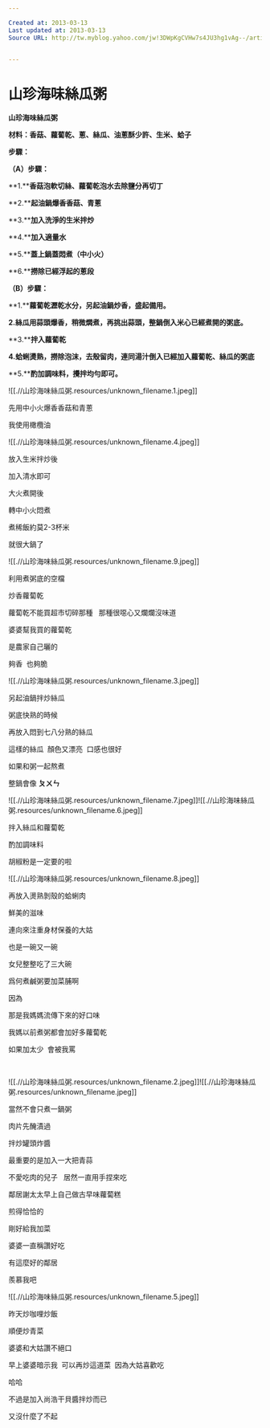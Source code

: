 ```yaml
---

Created at: 2013-03-13
Last updated at: 2013-03-13
Source URL: http://tw.myblog.yahoo.com/jw!3DWpKgCVHw7s4JU3hg1vAg--/article?mid=7414&l=d&fid=23


---
```


# 山珍海味絲瓜粥


 **山珍海味絲瓜粥**

**材料：香菇、蘿蔔乾、蔥、絲瓜、油蔥酥少許、生米、蛤子**

**步驟：**

**（A）步驟：**

**1.****香菇泡軟切絲、蘿蔔乾泡水去除鹽分再切丁**

**2.****起油鍋爆香香菇、青蔥**

**3.****加入洗淨的生米拌炒**

**4.****加入適量水**

**5.****蓋上鍋蓋悶煮（中小火）**

**6.****撈除已經浮起的蔥段**

**（B）步驟：**

**1.****蘿蔔乾瀝乾水分，另起油鍋炒香，盛起備用。**

**2.****絲瓜用蒜頭爆香，稍微燜煮，再挑出蒜頭，整鍋倒入米心****已經煮開的粥底。**

**3.****拌入蘿蔔乾**

**4.****蛤蜊燙熟，撈除泡沫，去殼留肉，連同湯汁倒入已經加入****蘿蔔乾、絲瓜的粥底**

**5.****酌加調味料，攪拌均勻即可。**

![[.//山珍海味絲瓜粥.resources/unknown_filename.1.jpeg]]

先用中小火爆香香菇和青蔥

我使用橄欖油

![[.//山珍海味絲瓜粥.resources/unknown_filename.4.jpeg]]

放入生米拌炒後

加入清水即可

大火煮開後

轉中小火悶煮

煮稀飯約莫2-3杯米

就很大鍋了

![[.//山珍海味絲瓜粥.resources/unknown_filename.9.jpeg]]

利用煮粥底的空檔

炒香蘿蔔乾

蘿蔔乾不能買超市切碎那種   那種很噁心又爛爛沒味道

婆婆幫我買的蘿蔔乾

是農家自己曬的

夠香  也夠脆

![[.//山珍海味絲瓜粥.resources/unknown_filename.3.jpeg]]

另起油鍋拌炒絲瓜

粥底快熟的時候

再放入悶到七八分熟的絲瓜

這樣的絲瓜  顏色又漂亮  口感也很好

如果和粥一起熬煮

整鍋會像 **ㄆㄨㄣ**

![[.//山珍海味絲瓜粥.resources/unknown_filename.7.jpeg]]![[.//山珍海味絲瓜粥.resources/unknown_filename.6.jpeg]]

拌入絲瓜和蘿蔔乾

酌加調味料

胡椒粉是一定要的啦

![[.//山珍海味絲瓜粥.resources/unknown_filename.8.jpeg]]

再放入燙熟剝殼的蛤蜊肉

鮮美的滋味

連向來注重身材保養的大姑

也是一碗又一碗

女兒整整吃了三大碗

爲何煮鹹粥要加菜脯啊

因為

那是我媽媽流傳下來的好口味

我媽以前煮粥都會加好多蘿蔔乾

如果加太少  會被我罵

 

![[.//山珍海味絲瓜粥.resources/unknown_filename.2.jpeg]]![[.//山珍海味絲瓜粥.resources/unknown_filename.jpeg]]

當然不會只煮一鍋粥

肉片先醃漬過

拌炒罐頭炸醬

最重要的是加入一大把青蒜

不愛吃肉的兒子   居然一直用手捏來吃

鄰居謝太太早上自己做古早味蘿蔔糕

煎得恰恰的

剛好給我加菜

婆婆一直稱讚好吃

有這麼好的鄰居

羨慕我吧

![[.//山珍海味絲瓜粥.resources/unknown_filename.5.jpeg]]

昨天炒咖哩炒飯

順便炒青菜

婆婆和大姑讚不絕口

早上婆婆暗示我  可以再炒這道菜  因為大姑喜歡吃

哈哈

不過是加入尚浩干貝醬拌炒而已

又沒什麼了不起

